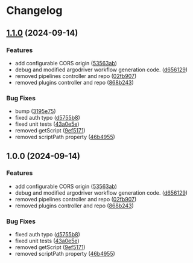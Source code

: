 # Changelog

## [1.1.0](https://github.com/PolusAI/compute/compare/compute-api-v1.0.0...compute-api-v1.1.0) (2024-09-14)


### Features

* add configurable CORS origin ([53563ab](https://github.com/PolusAI/compute/commit/53563ab1d476231379d5d2fcdca2e28e809fbc7b))
* debug and modified argodriver workflow generation code. ([d656129](https://github.com/PolusAI/compute/commit/d656129b5cbfe58d630c45ae5e327bec27748b34))
* removed pipelines controller and repo ([02fb907](https://github.com/PolusAI/compute/commit/02fb90758818dd90894994c9c67ad16265887e33))
* removed plugins controller and repo ([868b243](https://github.com/PolusAI/compute/commit/868b243fe1cb580b7e99ebec7b072bcada007de8))


### Bug Fixes

* bump ([3195e75](https://github.com/PolusAI/compute/commit/3195e75cd8f73c2419ca190ed18df547af7b7866))
* fixed auth typo ([d5755b8](https://github.com/PolusAI/compute/commit/d5755b8a58f16c70dc71f16588068d1d2fd74587))
* fixed unit tests ([43a0e5e](https://github.com/PolusAI/compute/commit/43a0e5e1837032884d8efd86379dc2c0bb1198bb))
* removed getScript ([9ef5171](https://github.com/PolusAI/compute/commit/9ef5171b985d3d6e57dd43d0920788f4868c6e14))
* removed scriptPath property ([46b4955](https://github.com/PolusAI/compute/commit/46b49552131b8a7682fc543c3b03cf02855ce455))

## 1.0.0 (2024-09-14)


### Features

* add configurable CORS origin ([53563ab](https://github.com/PolusAI/compute/commit/53563ab1d476231379d5d2fcdca2e28e809fbc7b))
* debug and modified argodriver workflow generation code. ([d656129](https://github.com/PolusAI/compute/commit/d656129b5cbfe58d630c45ae5e327bec27748b34))
* removed pipelines controller and repo ([02fb907](https://github.com/PolusAI/compute/commit/02fb90758818dd90894994c9c67ad16265887e33))
* removed plugins controller and repo ([868b243](https://github.com/PolusAI/compute/commit/868b243fe1cb580b7e99ebec7b072bcada007de8))


### Bug Fixes

* fixed auth typo ([d5755b8](https://github.com/PolusAI/compute/commit/d5755b8a58f16c70dc71f16588068d1d2fd74587))
* fixed unit tests ([43a0e5e](https://github.com/PolusAI/compute/commit/43a0e5e1837032884d8efd86379dc2c0bb1198bb))
* removed getScript ([9ef5171](https://github.com/PolusAI/compute/commit/9ef5171b985d3d6e57dd43d0920788f4868c6e14))
* removed scriptPath property ([46b4955](https://github.com/PolusAI/compute/commit/46b49552131b8a7682fc543c3b03cf02855ce455))
